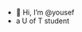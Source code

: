 - 👋 Hi, I’m @yousef
- a U of T student

<!---
yousef20920/yousef20920 is a ✨ special ✨ repository because its `README.md` (this file) appears on your GitHub profile.
You can click the Preview link to take a look at your changes.
--->
